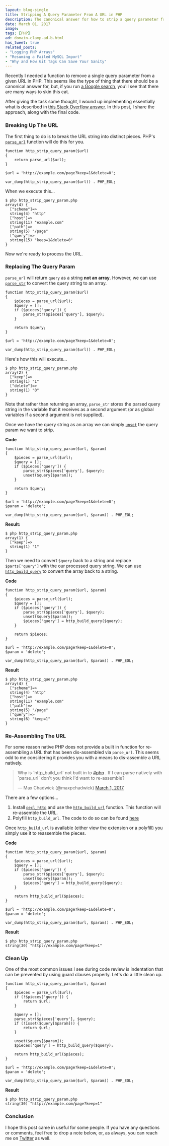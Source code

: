 ```yaml
---
layout: blog-single
title: Stripping A Query Parameter From A URL in PHP
description: The canonical answer for how to strip a query parameter from a URL in PHP
date: March 01, 2017
image: 
tags: [PHP]
ad: domain-clamp-ad-b.html
has_tweet: true
related_posts:
- "Logging PHP Arrays"
- "Resuming a Failed MySQL Import"
- "Why and How Git Tags Can Save Your Sanity"
---
```


Recently I needed a function to remove a single query parameter from a given URL in PHP. This seems like the type of thing that there should be a canonical answer for, but, if you run [a Google search](https://www.google.com/search?q=stripping+query+parameter+from+url+in+php), you'll see that there are many ways to skin this cat.

After giving the task some thought, I wound up implementing essentially what is described in [this Stack Overflow answer](http://stackoverflow.com/questions/4937478/strip-off-url-parameter-with-php#answer-4937561). In this post, I share the approach, along with the final code.

<!-- excerpt_separator -->

### Breaking Up The URL

The first thing to do is to break the URL string into distinct pieces. PHP's [`parse_url`](http://php.net/parse_url) function will do this for you.

```php?start_inline=1
function http_strip_query_param($url)
{
    return parse_url($url);
}

$url = 'http://example.com/page?keep=1&delete=0';

var_dump(http_strip_query_param($url)) . PHP_EOL;
```

When we execute this...

```
$ php http_strip_query_param.php
array(4) {
  ["scheme"]=>
  string(4) "http"
  ["host"]=>
  string(11) "example.com"
  ["path"]=>
  string(5) "/page"
  ["query"]=>
  string(15) "keep=1&delete=0"
}
```

Now we're ready to process the URL.

### Replacing The Query Param

`parse_url` will return `query` as a string **not an array**. However, we can use [`parse_str`](http://php.net/manual/en/function.parse-str.php) to convert the query string to an array.

```php?start_inline=1
function http_strip_query_param($url)
{
    $pieces = parse_url($url);
    $query = [];
    if ($pieces['query']) {
        parse_str($pieces['query'], $query);
    }

    return $query;
}

$url = 'http://example.com/page?keep=1&delete=0';

var_dump(http_strip_query_param($url)) . PHP_EOL;
```

Here's how this will execute...

```
$ php http_strip_query_param.php
array(2) {
  ["keep"]=>
  string(1) "1"
  ["delete"]=>
  string(1) "0"
}
```

Note that rather than returning an array, `parse_str` stores the parsed query string in the variable that it receives as a second argument (or as global variables if a second argument is not supplied).

Once we have the query string as an array we can simply [`unset`](http://php.net/manual/en/function.unset.php) the query param we want to strip.

**Code**

```php?start_inline=1
function http_strip_query_param($url, $param)
{
    $pieces = parse_url($url);
    $query = [];
    if ($pieces['query']) {
        parse_str($pieces['query'], $query);
        unset($query[$param]);
    }

    return $query;
}

$url = 'http://example.com/page?keep=1&delete=0';
$param = 'delete';

var_dump(http_strip_query_param($url, $param)) . PHP_EOL;
```

**Result:**

```
$ php http_strip_query_param.php
array(1) {
  ["keep"]=>
  string(1) "1"
}
```

Then we need to convert `$query` back to a string  and replace `$parts['query']` with the our processed query string. We can use [`http_build_query`](http://php.net/manual/en/function.http-build-query.php) to convert the array back to a string.

**Code**

```php?start_inline=1
function http_strip_query_param($url, $param)
{
    $pieces = parse_url($url);
    $query = [];
    if ($pieces['query']) {
        parse_str($pieces['query'], $query);
        unset($query[$param]);
        $pieces['query'] = http_build_query($query);
    }

    return $pieces;
}

$url = 'http://example.com/page?keep=1&delete=0';
$param = 'delete';

var_dump(http_strip_query_param($url, $param)) . PHP_EOL;
```

**Result**

```
$ php http_strip_query_param.php
array(4) {
  ["scheme"]=>
  string(4) "http"
  ["host"]=>
  string(11) "example.com"
  ["path"]=>
  string(5) "/page"
  ["query"]=>
  string(6) "keep=1"
}
```

### Re-Assembling The URL

For some reason native PHP does not provide a built in function for re-assembling a URL that has been dis-assembled via `parse_url`. This seems odd to me considering it provides you with a means to dis-assemble a URL natively.

<blockquote class="twitter-tweet" data-lang="en"><p lang="en" dir="ltr">Why is `http_build_url` not built in to <a href="https://twitter.com/hashtag/php?src=hash">#php</a> . If I can parse natively with `parse_url` don&#39;t you think I&#39;d want to re-assemble?</p>&mdash; Max Chadwick (@maxpchadwick) <a href="https://twitter.com/maxpchadwick/status/837044864177041412">March 1, 2017</a></blockquote>

There are a few options...

1. Install [`pecl_http`](https://mdref.m6w6.name/http) and use the [`http_build_url`](http://php.net/manual/fa/function.http-build-url.php) function. This function will re-assemble the URL.
2. Polyfill `http_build_url`. The code to do so can be found [here](http://stackoverflow.com/questions/7751679/php-http-build-url-and-pecl-install#answer-7753154)

Once `http_build_url` is available (either view the extension or a polyfill) you simply use it to reassemble the pieces.

**Code**

```php?start_inline=1
function http_strip_query_param($url, $param)
{
    $pieces = parse_url($url);
    $query = [];
    if ($pieces['query']) {
        parse_str($pieces['query'], $query);
        unset($query[$param]);
        $pieces['query'] = http_build_query($query);
    }

    return http_build_url($pieces);
}

$url = 'http://example.com/page?keep=1&delete=0';
$param = 'delete';

var_dump(http_strip_query_param($url, $param)) . PHP_EOL;
```

**Result**

```
$ php http_strip_query_param.php
string(30) "http://example.com/page?keep=1"
```

### Clean Up

One of the most common issues I see during code review is indentation that can be prevented by using guard clauses properly. Let's do a little clean up.

```php?start_inline=1
function http_strip_query_param($url, $param)
{
    $pieces = parse_url($url);
    if (!$pieces['query']) {
        return $url;
    }

    $query = [];
    parse_str($pieces['query'], $query);
    if (!isset($query[$param])) {
        return $url;
    }

    unset($query[$param]);
    $pieces['query'] = http_build_query($query);

    return http_build_url($pieces);
}

$url = 'http://example.com/page?keep=1&delete=0';
$param = 'delete';

var_dump(http_strip_query_param($url, $param)) . PHP_EOL;
```

**Result**

```
$ php http_strip_query_param.php
string(30) "http://example.com/page?keep=1"
```

### Conclusion

I hope this post came in useful for some people. If you have any questions or comments, feel free to drop a note below, or, as always, you can reach me on [Twitter](http://twitter.com/maxpchadwick) as well.
